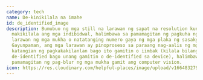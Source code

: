 ```yaml
---
category: tech
name: De-kinikilala na imahe
id: de_identified_image
description: Bumubuo ng mga still na larawan ng sapat na resolution kung saan
  makikilala ang mga indibidwal, halimbawa sa pamamagitan ng pagkuha ng mga
  larawan ng mga mukha o natatanging numero gaya ng mga plaka ng sasakyan.
  Gayunpaman, ang mga larawan ay pinoproseso sa paraang nag-aalis ng mga
  katangian ng pagkakakilanlan bago ito gamitin o iimbak (kilala bilang
  de-identified bago unang gamitin o de-identified sa device), halimbawa sa
  pamamagitan ng pag-blur ng mga mukha gamit ang computer vision.
icon: https://res.cloudinary.com/helpful-places/image/upload/v1664832798/dtpr-icons/tech/blue/image_ashhv9.svg
---
```

